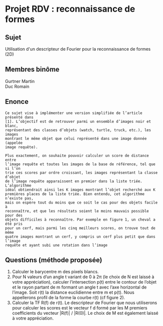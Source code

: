 # Projet RDV : reconnaissance de formes
##  Sujet
Utilisation d'un descripteur de Fourier pour la reconnaissance de formes (2D)
## Membres binôme
Gurtner Martin<br>
Duc Romain<br>
## Enonce
~~~
Ce sujet vise à implémenter une version simplifiée de l’article présenté dans
[1]. L’objectif est de retrouver parmi un ensemble d’images noir et blanc, 
représentant des classes d’objets (watch, turtle, truck, etc.), les images 
montrant le même objet que celui représenté dans une image donnée (appelée 
image requête).

Plus exactement, on souhaite pouvoir calculer un score de distance entre 
l’image requête et toutes les images de la base de référence, tel que si l’on 
trie ces scores par ordre croissant, les images représentant la classe d’objet 
de l’image requête apparaissent en premier dans la liste triée. L’algorithme 
idéal obtiendrait ainsi les K images montrant l’objet recherché aux K 
premières places de la liste triée. Bien entendu, cet algorithme n’existe pas,
mais on espère tout du moins que ce soit le cas pour des objets facile à 
reconnaître, et que les résultats soient le moins mauvais possible pour des 
objets difficiles à reconnaître. Par exemple en figure 1, un cheval a été pris 
pour un cerf, mais parmi les cinq meilleurs scores, on trouve tout de même 
quatre images montrant un cerf, y compris un cerf plus petit que dans l’image 
requête et ayant subi une rotation dans l’image
~~~

## Questions (méthode proposée)
1. Calculer le barycentre m des pixels blancs.
2. Pour N valeurs d’un angle t variant de 0 à 2π (le choix de N est laissé à votre appréciation), calculer l’intersection p(t) entre le contour de l’objet et le rayon partant de m formant un angle t avec l’axe horizontal de l’image. Soit r(t) la distance euclidienne entre m et p(t). Nous appellerons profil de la forme la courbe r(t) (cf figure 2).
3. Calculer la TF R(f) de r(t). Le descripteur de Fourier que nous utiliserons pour calculer les scores est le vecteur f d formé par les M premiers coefficients du vecteur |R(f)| / |R(0)|. Le choix de M est également laissé à votre appréciation.